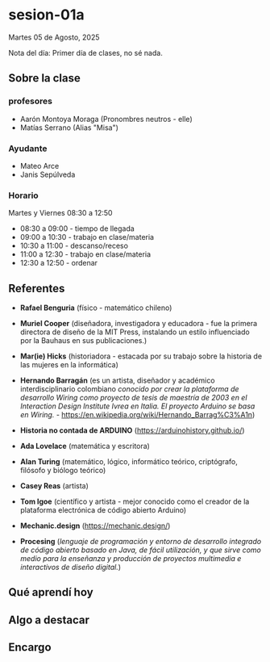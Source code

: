 # sesion-01a

Martes 05 de Agosto, 2025

Nota del día: Primer día de clases, no sé nada. 

## Sobre la clase

### profesores

- Aarón Montoya Moraga (Pronombres neutros - elle)
- Matías Serrano (Alias "Misa")

### Ayudante

- Mateo Arce
- Janis Sepúlveda

### Horario
Martes y Viernes 08:30 a 12:50

- 08:30 a 09:00 - tiempo de llegada
- 09:00 a 10:30 - trabajo en clase/materia
- 10:30 a 11:00 - descanso/receso
- 11:00 a 12:30 - trabajo en clase/materia
- 12:30 a 12:50 - ordenar
  
## Referentes

- **Rafael Benguria** (físico - matemático chileno) 
- **Muriel Cooper** (diseñadora, investigadora y educadora - fue la primera directora de diseño de la MIT Press, instalando un estilo influenciado por la Bauhaus en sus publicaciones.)
- **Mar(ie) Hicks** (historiadora - estacada por su trabajo sobre la historia de las mujeres en la informática)
- **Hernando Barragán** (es un artista, diseñador y académico interdisciplinario colombiano *conocido por crear la plataforma de desarrollo Wiring como proyecto de tesis de maestría de 2003 en el Interaction Design Institute Ivrea en Italia. El proyecto Arduino se basa en Wiring.* - https://en.wikipedia.org/wiki/Hernando_Barrag%C3%A1n)
- **Historia no contada de ARDUINO** (https://arduinohistory.github.io/)
- **Ada Lovelace** (matemática y escritora)
- **Alan Turing** (matemático, lógico, informático teórico, criptógrafo, filósofo y biólogo teórico)
- **Casey Reas** (artista)
- **Tom Igoe** (científico y artista - mejor conocido como el creador de la plataforma electrónica de código abierto Arduino)

- **Mechanic.design** (https://mechanic.design/)
- **Procesing** (*lenguaje de programación y entorno de desarrollo integrado de código abierto basado en Java, de fácil utilización, y que sirve como medio para la enseñanza y producción de proyectos multimedia e interactivos de diseño digital.*)
  
## Qué aprendí hoy
## Algo a destacar
## Encargo 
